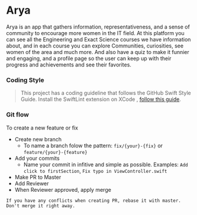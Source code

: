 # Arya

Arya is an app that gathers information, representativeness, and a sense of community to encourage more women in the IT field.
At this platform you can see all the Engineering and Exact Science courses we have information about, and in each course you can explore Communities, curiosities, see women of the area and much more.
And also have a quiz to make it funnier and engaging, and a profile page so the user can keep up with their progress and achievements and see their favorites.

### Coding Style

> This project has a coding guideline that follows the GitHub Swift Style Guide. Install the SwiftLint extension on XCode , [follow this guide](https://medium.com/popcodemobile/como-inserir-swift-lint-no-seu-projeto-ios-baee64ada71a).

### Git flow

To create a new feature or fix

- Create new branch
  - To name a branch folow the pattern: `fix/{your}-{fix}` or `feature/{your}-{feature}`
- Add your commits
  - Name your commit in infitive and simple as possible. Examples: `Add click to firstSection`, `Fix typo in ViewController.swift`
- Make PR to Master
- Add Reviewer
- When Reviewer approved, apply merge

```
If you have any conflicts when creating PR, rebase it with master. Don't merge it right away.
```
